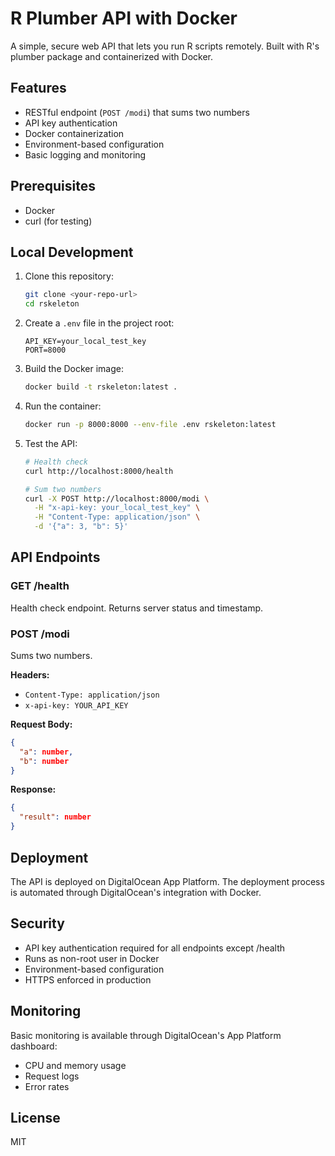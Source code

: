 # R Plumber API with Docker

A simple, secure web API that lets you run R scripts remotely. Built with R's plumber package and containerized with Docker.

## Features

- RESTful endpoint (`POST /modi`) that sums two numbers
- API key authentication
- Docker containerization
- Environment-based configuration
- Basic logging and monitoring

## Prerequisites

- Docker
- curl (for testing)

## Local Development

1. Clone this repository:
   ```bash
   git clone <your-repo-url>
   cd rskeleton
   ```

2. Create a `.env` file in the project root:
   ```
   API_KEY=your_local_test_key
   PORT=8000
   ```

3. Build the Docker image:
   ```bash
   docker build -t rskeleton:latest .
   ```

4. Run the container:
   ```bash
   docker run -p 8000:8000 --env-file .env rskeleton:latest
   ```

5. Test the API:
   ```bash
   # Health check
   curl http://localhost:8000/health

   # Sum two numbers
   curl -X POST http://localhost:8000/modi \
     -H "x-api-key: your_local_test_key" \
     -H "Content-Type: application/json" \
     -d '{"a": 3, "b": 5}'
   ```

## API Endpoints

### GET /health
Health check endpoint. Returns server status and timestamp.

### POST /modi
Sums two numbers.

**Headers:**
- `Content-Type: application/json`
- `x-api-key: YOUR_API_KEY`

**Request Body:**
```json
{
  "a": number,
  "b": number
}
```

**Response:**
```json
{
  "result": number
}
```

## Deployment

The API is deployed on DigitalOcean App Platform. The deployment process is automated through DigitalOcean's integration with Docker.

## Security

- API key authentication required for all endpoints except /health
- Runs as non-root user in Docker
- Environment-based configuration
- HTTPS enforced in production

## Monitoring

Basic monitoring is available through DigitalOcean's App Platform dashboard:
- CPU and memory usage
- Request logs
- Error rates

## License

MIT 